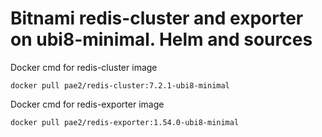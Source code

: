 # Bitnami redis-cluster and exporter on ubi8-minimal. Helm and sources

Docker cmd for redis-cluster image
```
docker pull pae2/redis-cluster:7.2.1-ubi8-minimal
```
Docker cmd for redis-exporter image
```
docker pull pae2/redis-exporter:1.54.0-ubi8-minimal
```

